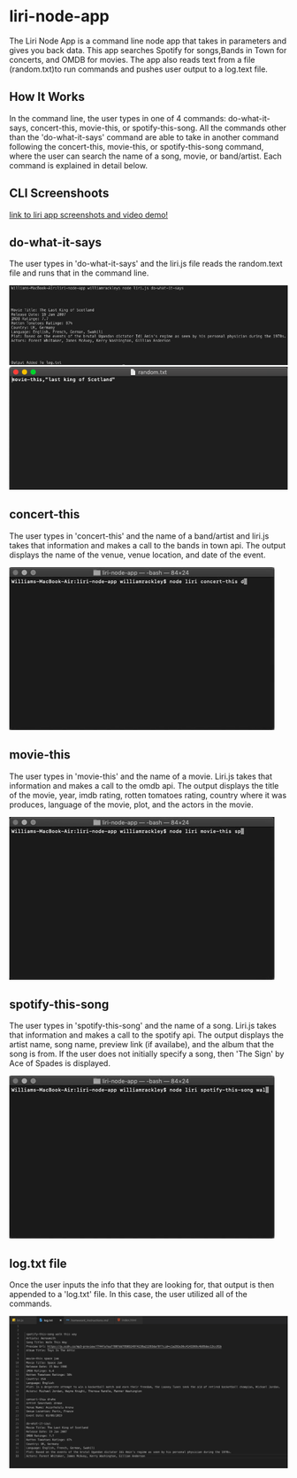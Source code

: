 # liri-node-app
The Liri Node App is a command line node app that takes in parameters and gives you back data. This app searches Spotify for songs,Bands in Town for concerts, and OMDB for movies. The app also reads text from a file (random.txt)to run commands and pushes user output to a log.text file.


## How It Works
In the command line, the user types in one of 4 commands: do-what-it-says, concert-this, movie-this, or spotify-this-song. All the commands other than the 'do-what-it-says' command are able to take in another command following the concert-this, movie-this, or spotify-this-song command, where the user can search the name of a song, movie, or band/artist. Each command is explained in detail below.


## CLI Screenshoots
[link to liri app screenshots and video demo!](https://willrackley.github.io/liri-node-app/)

## do-what-it-says

The user types in 'do-what-it-says' and the liri.js file reads the random.text file and runs that in the command line.

![do-what-it-says](doWhatItSays.png) 
![random.txt](randomSS.png)



## concert-this

The user types in 'concert-this' and the name of a band/artist and liri.js takes that information and makes a call to the bands in town api. The output displays the name of the venue, venue location, and date of the event.

![concert-this](concertThis.gif) 



## movie-this

The user types in 'movie-this' and the name of a movie. Liri.js takes that information and makes a call to the omdb api. The output displays the title of the movie, year, imdb rating, rotten tomatoes rating, country where it was produces, language of the movie, plot, and the actors in the movie.

![movie-this](movieThis.gif) 

 


## spotify-this-song

The user types in 'spotify-this-song' and the name of a song. Liri.js takes that information and makes a call to the spotify api. The output displays the artist name, song name, preview link (if availabe), and the album that the song is from. If the user does not initially specify a song, then 'The Sign' by Ace of Spades is displayed.

![spotify-this-song](spotifyThis.gif)




## log.txt file

Once the user inputs the info that they are looking for, that output is then appended to a 'log.txt' file.
In this case, the user utilized all of the commands.

![log.txt](logSS.png)



